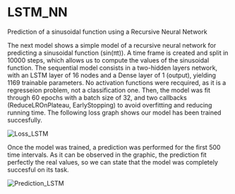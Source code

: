 # LSTM_NN
Prediction of a sinusoidal function using a Recursive Neural Network

The next model shows a simple model of a recursive neural network for predicting a sinusoidal function (sin(πt)). A time frame is created and split in 10000 steps, which allows us to compute the values of the sinusoidal function. The sequential model consists in a two-hidden layers network, with an LSTM layer of 16 nodes and a Dense layer of 1 (output), yielding 1169 trainable parameters. No activation functions were recquired, as it is a regresseion problem, not a classification one. Then, the model was fit through 60 epochs  with a batch size of 32, and two callbacks (ReduceLROnPlateau, EarlyStopping) to avoid overfitting and reducing running time. The following loss graph shows our model has been trained succesfully. 

![Loss_LSTM](https://user-images.githubusercontent.com/96789733/152637084-494027ec-69e7-45cf-b3b0-bad5f72e61a9.png)

Once the model was trained, a prediction was performed for the first 500 time intervals. As it can be observed in the graphic, the prediction fit perfectly 
the real values, so we can state that the model was completely succesful on its task.

![Prediction_LSTM](https://user-images.githubusercontent.com/96789733/152637236-5537b24f-2b24-4ac8-a7fc-31f8974cc45f.png)
